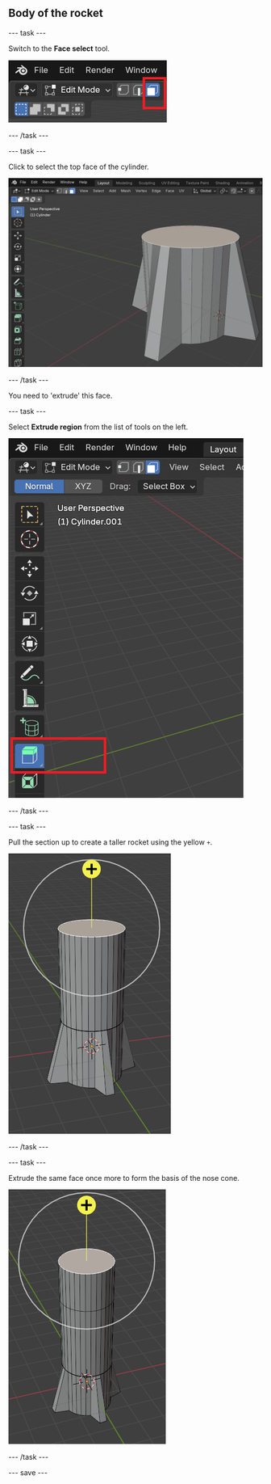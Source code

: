 ## Body of the rocket

--- task ---

Switch to the **Face select** tool.

![Face select tool](images/face-select.png)

--- /task ---

--- task ---

Click to select the top face of the cylinder.

![The top face selected](images/face-selected.png)

--- /task ---

You need to 'extrude' this face.

--- task ---

Select **Extrude region** from the list of tools on the left.

![Extrude region tool](images/extrude-region.png)

--- /task ---

--- task ---

Pull the section up to create a taller rocket using the yellow `+`.

![A taller rocket](images/blender-rocket-body-extrude.png)

--- /task ---

--- task ---

Extrude the same face once more to form the basis of the nose cone.

![Nose cone](images/blender-rocket-nose-extrude.png)

--- /task ---

--- save ---
